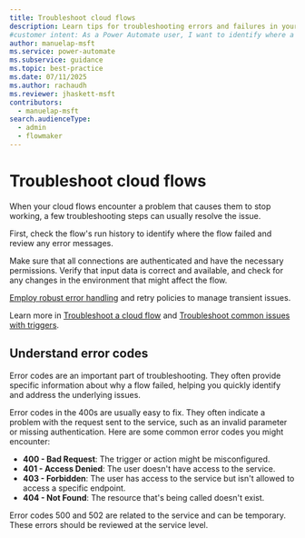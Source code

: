 ```yaml
---
title: Troubleshoot cloud flows
description: Learn tips for troubleshooting errors and failures in your Power Automate cloud flows, including how to fix 400-error codes.
#customer intent: As a Power Automate user, I want to identify where a flow failed so that I can review error messages and resolve issues.
author: manuelap-msft
ms.service: power-automate
ms.subservice: guidance
ms.topic: best-practice
ms.date: 07/11/2025
ms.author: rachaudh
ms.reviewer: jhaskett-msft
contributors:
  - manuelap-msft
search.audienceType:
  - admin
  - flowmaker
---
```


# Troubleshoot cloud flows

When your cloud flows encounter a problem that causes them to stop working, a few troubleshooting steps can usually resolve the issue.

First, check the flow's run history to identify where the flow failed and review any error messages.

Make sure that all connections are authenticated and have the necessary permissions. Verify that input data is correct and available, and check for any changes in the environment that might affect the flow.

[Employ robust error handling](error-handling.md) and retry policies to manage transient issues.

Learn more in [Troubleshoot a cloud flow](/power-automate/fix-flow-failures) and [Troubleshoot common issues with triggers](/power-automate/triggers-troubleshoot).

## Understand error codes

Error codes are an important part of troubleshooting. They often provide specific information about why a flow failed, helping you quickly identify and address the underlying issues.

Error codes in the 400s are usually easy to fix. They often indicate a problem with the request sent to the service, such as an invalid parameter or missing authentication. Here are some common error codes you might encounter:

- **400 - Bad Request**: The trigger or action might be misconfigured.
- **401 - Access Denied**: The user doesn't have access to the service.
- **403 - Forbidden**: The user has access to the service but isn't allowed to access a specific endpoint.
- **404 - Not Found**: The resource that's being called doesn't exist.

Error codes 500 and 502 are related to the service and can be temporary. These errors should be reviewed at the service level.
